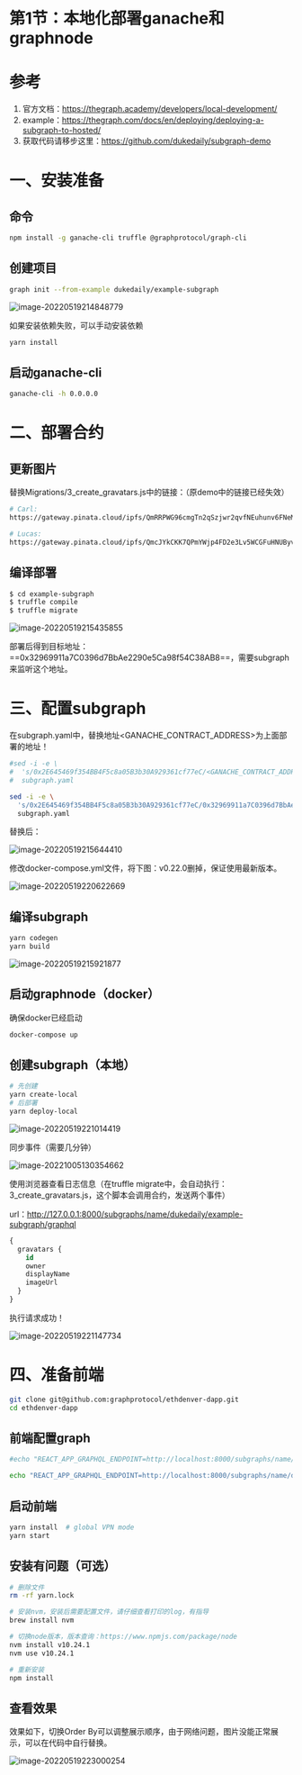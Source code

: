 # 第1节：本地化部署ganache和graphnode



# 参考

1. 官方文档：https://thegraph.academy/developers/local-development/
2. example：https://thegraph.com/docs/en/deploying/deploying-a-subgraph-to-hosted/
3. 获取代码请移步这里：https://github.com/dukedaily/subgraph-demo

# 一、安装准备

## 命令

```sh
npm install -g ganache-cli truffle @graphprotocol/graph-cli
```

## 创建项目

```sh
graph init --from-example dukedaily/example-subgraph
```

![image-20220519214848779](assets/image-20220519214848779.png)

如果安装依赖失败，可以手动安装依赖

```sh
yarn install
```

## 启动ganache-cli

```sh
ganache-cli -h 0.0.0.0
```

# 二、部署合约

## 更新图片

替换Migrations/3_create_gravatars.js中的链接：（原demo中的链接已经失效）

```sh
# Carl: 
https://gateway.pinata.cloud/ipfs/QmRRPWG96cmgTn2qSzjwr2qvfNEuhunv6FNeMFGa9bx6mQ

# Lucas: 
https://gateway.pinata.cloud/ipfs/QmcJYkCKK7QPmYWjp4FD2e3Lv5WCGFuHNUByvGKBaytif4
```



## 编译部署

```sh
$ cd example-subgraph
$ truffle compile
$ truffle migrate
```

![image-20220519215435855](assets/image-20220519215435855.png)

部署后得到目标地址：==0x32969911a7C0396d7BbAe2290e5Ca98f54C38AB8==，需要subgraph来监听这个地址。

# 三、配置subgraph

在subgraph.yaml中，替换地址<GANACHE_CONTRACT_ADDRESS>为上面部署的地址！

```sh
#sed -i -e \
#  's/0x2E645469f354BB4F5c8a05B3b30A929361cf77eC/<GANACHE_CONTRACT_ADDRESS>/g' \
#  subgraph.yaml

sed -i -e \
  's/0x2E645469f354BB4F5c8a05B3b30A929361cf77eC/0x32969911a7C0396d7BbAe2290e5Ca98f54C38AB8/g' \
  subgraph.yaml
```

替换后：

![image-20220519215644410](assets/image-20220519215644410.png)

修改docker-compose.yml文件，将下图：v0.22.0删掉，保证使用最新版本。

![image-20220519220622669](assets/image-20220519220622669.png)

## 编译subgraph

```sh
yarn codegen
yarn build
```

![image-20220519215921877](assets/image-20220519215921877.png)

## 启动graphnode（docker）

确保docker已经启动

```sh
docker-compose up
```

## 创建subgraph（本地）

```sh
# 先创建
yarn create-local
# 后部署
yarn deploy-local
```

![image-20220519221014419](assets/image-20220519221014419.png)

同步事件（需要几分钟）

![image-20221005130354662](assets/image-20221005130354662.png)



使用浏览器查看日志信息（在truffle migrate中，会自动执行：3_create_gravatars.js，这个脚本会调用合约，发送两个事件）

url：http://127.0.0.1:8000/subgraphs/name/dukedaily/example-subgraph/graphql

```sql
{
  gravatars {
    id
    owner
    displayName
    imageUrl
  }
}
```

执行请求成功！

![image-20220519221147734](assets/image-20220519221147734.png)

# 四、准备前端

```sh
git clone git@github.com:graphprotocol/ethdenver-dapp.git
cd ethdenver-dapp
```

## 前端配置graph

```sh
#echo "REACT_APP_GRAPHQL_ENDPOINT=http://localhost:8000/subgraphs/name/<GITHUB_USERNAME>/example-subgraph" > .env

echo "REACT_APP_GRAPHQL_ENDPOINT=http://localhost:8000/subgraphs/name/dukedaily/example-subgraph" > .env
```

## 启动前端

```sh
yarn install  # global VPN mode
yarn start
```

## 安装有问题（可选）

```sh
# 删除文件
rm -rf yarn.lock

# 安装nvm，安装后需要配置文件，请仔细查看打印的log，有指导
brew install nvm

# 切换node版本，版本查询：https://www.npmjs.com/package/node
nvm install v10.24.1
nvm use v10.24.1

# 重新安装
npm install
```



## 查看效果

效果如下，切换Order By可以调整展示顺序，由于网络问题，图片没能正常展示，可以在代码中自行替换。

![image-20220519223000254](assets/image-20220519223000254.png)
